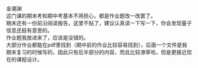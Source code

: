 金潮渊  
这门课的期末考和期中考基本不用担心，都是作业题改一改罢了。  
期末还有一份前沿阅读报告，这里不贴了，建议认真读一下写一下，你会发现量子信息还挺有意思的。  
作业题我放进来了，应该是没错的。  
大部分作业都能在pdf里找到（期中前的作业比较容易找到），后面一个文件是我期末复习的时候写的，因此只有后半部分的内容，而且比较潦草哈，但是更接近现在的课程设计。
